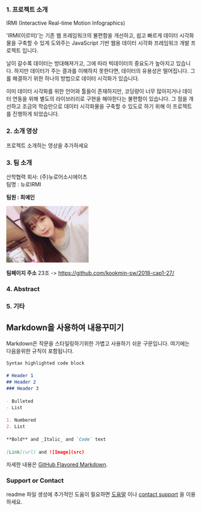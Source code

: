 
### 1. 프로젝트 소개
IRMI (Interactive Real-time Motion Infographics)


'IRMI(이르미)'는 기존 웹 프레임워크의 불편함을 개선하고, 쉽고 빠르게 데이터 시각화물을 구축할 수 있게 도와주는
JavaScript 기반 웹용 데이터 시각화 프레임워크 개발 프로젝트 입니다.

날이 갈수록 데이터는 방대해져가고, 그에 따라 빅데이터의 중요도가 높아지고 있습니다. 
하지만 데이터가 주는 결과를 이해하지 못한다면, 데이터의 유용성은 떨어집니다. 그를 해결하기 위한 하나의 방법으로 데이터 시각화가 있습니다. 

이미 데이터 시각화를 위한 언어와 툴들이 존재하지만, 코딩량이 너무 많아지거나 데이터 연동을 위해 별도의 라이브러리로 구현을 해야한다는 불편함이 있습니다.
그 점을 개선하고 조금의 학습만으로 데이터 시각화물을 구축할 수 있도로 하기 위해 이 프로젝트를 진행하게 되었습니다.


### 2. 소개 영상

프로젝트 소개하는 영상을 추가하세요

### 3. 팀 소개

산학협력 회사: (주)뉴로어소시에이츠 <br>
팀명 : 뉴로IRMI <br>

**팀원 : 최예인** <br>

<img src="KakaoTalk_Photo_2018-03-09-14-14-38.jpeg" width="220" height="150">


**팀페이지 주소** 23조 -> https://github.com/kookmin-sw/2018-cap1-27/

### 4. Abstract



### 5. 기타











## Markdown을 사용하여 내용꾸미기

Markdown은 작문을 스타일링하기위한 가볍고 사용하기 쉬운 구문입니다. 여기에는 다음을위한 규칙이 포함됩니다.

```markdown
Syntax highlighted code block

# Header 1
## Header 2
### Header 3

- Bulleted
- List

1. Numbered
2. List

**Bold** and _Italic_ and `Code` text

[Link](url) and ![Image](src)
```

자세한 내용은 [GitHub Flavored Markdown](https://guides.github.com/features/mastering-markdown/).

### Support or Contact

readme 파일 생성에 추가적인 도움이 필요하면 [도움말](https://help.github.com/articles/about-readmes/) 이나 [contact support](https://github.com/contact) 을 이용하세요.
